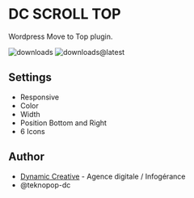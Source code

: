 # DC SCROLL TOP
Wordpress Move to Top plugin.

![downloads](https://img.shields.io/github/downloads/dynamiccreative/dc-scroll-top/total) ![downloads@latest](https://img.shields.io/github/downloads/dynamiccreative/dc-scroll-top/latest/total)

## Settings
* Responsive
* Color
* Width 
* Position Bottom and Right
* 6 Icons

## Author
* [Dynamic Creative](https://dynamic-creative.com) - Agence digitale / Infogérance
* @teknopop-dc
